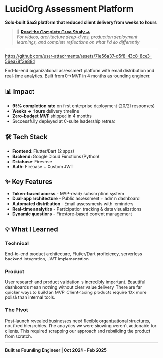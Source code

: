 # LucidOrg Assessment Platform

**Solo-built SaaS platform that reduced client delivery from weeks to hours**

> **📖 [Read the Complete Case Study →](https://www.notion.so/LucidOrg-Assessment-Platform-From-Manual-to-Automated-SaaS-Deep-Dive-28db502d0e3a80aa9a12c88c7a4a274c?source=copy_link)**  
> *For videos, architecture deep-dives, production deployment learnings, and complete reflections on what I'd do differently*

---

https://github.com/user-attachments/assets/71e56a37-d5f8-43c8-8ce3-56ea38f3e88d

End-to-end organizational assessment platform with email distribution and real-time analytics. Built from 0→MVP in 4 months as founding engineer.

## 📊 Impact

- **95% completion rate** on first enterprise deployment (20/21 responses)
- **Weeks → Hours** delivery timeline
- **Zero-budget MVP** shipped in 4 months
- Successfully deployed at C-suite leadership retreat

## 🛠️ Tech Stack

- **Frontend:** Flutter/Dart (2 apps)
- **Backend:** Google Cloud Functions (Python)
- **Database:** Firestore
- **Auth:** Firebase + Custom JWT

## ✨ Key Features

- **Token-based access** - MVP-ready subscription system
- **Dual-app architecture** - Public assessment + admin dashboard
- **Automated distribution** - Email assessments with reminders
- **Real-time analytics** - Participation tracking & data visualizations
- **Dynamic questions** - Firestore-based content management

## 💡 What I Learned

### Technical
End-to-end product architecture, Flutter/Dart proficiency, serverless backend integration, JWT implementation

### Product
User research and product validation is incredibly important. Beautiful dashboards mean nothing without clear value delivery. There are far quicker ways to build an MVP. Client-facing products require 10x more polish than internal tools.

### The Pivot
Post-launch revealed businesses need flexible organizational structures, not fixed hierarchies. The analytics we were showing weren't actionable for clients. This required scrapping our approach and rebuilding the product from scratch.

---

**Built as Founding Engineer | Oct 2024 - Feb 2025**
